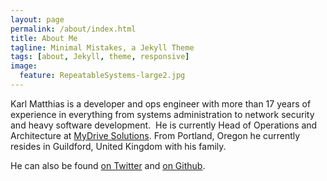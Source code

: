 ```yaml
---
layout: page
permalink: /about/index.html
title: About Me
tagline: Minimal Mistakes, a Jekyll Theme
tags: [about, Jekyll, theme, responsive]
image:
  feature: RepeatableSystems-large2.jpg
---
```

Karl Matthias is a developer and ops engineer with more than 17 years of
experience in everything from systems administration to network
security and heavy software development.  He is currently Head of
Operations and Architecture at [MyDrive Solutions](http://mydrivesolutions.com/).
From Portland, Oregon he currently resides in Guildford, United Kingdom
with his family.

He can also be found [on Twitter](https://twitter.com/#!/relistan) and [on Github](https://github.com/relistan/).
